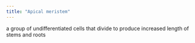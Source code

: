 ```yaml
---
title: "Apical meristem"
---
```

a group of undifferentiated cells that divide to produce increased length of stems and roots

